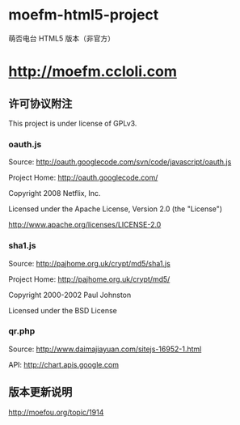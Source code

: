 moefm-html5-project
===================

萌否电台 HTML5 版本（非官方）

# <http://moefm.ccloli.com>

许可协议附注
-------------------

This project is under license of GPLv3.

### oauth.js

Source: http://oauth.googlecode.com/svn/code/javascript/oauth.js

Project Home: http://oauth.googlecode.com/

Copyright 2008 Netflix, Inc.

Licensed under the Apache License, Version 2.0 (the "License")

http://www.apache.org/licenses/LICENSE-2.0

### sha1.js

Source: http://pajhome.org.uk/crypt/md5/sha1.js

Project Home: http://pajhome.org.uk/crypt/md5/

Copyright 2000-2002 Paul Johnston

Licensed under the BSD License

### qr.php

Source: http://www.daimajiayuan.com/sitejs-16952-1.html

API: http://chart.apis.google.com

版本更新说明
-------------------
http://moefou.org/topic/1914